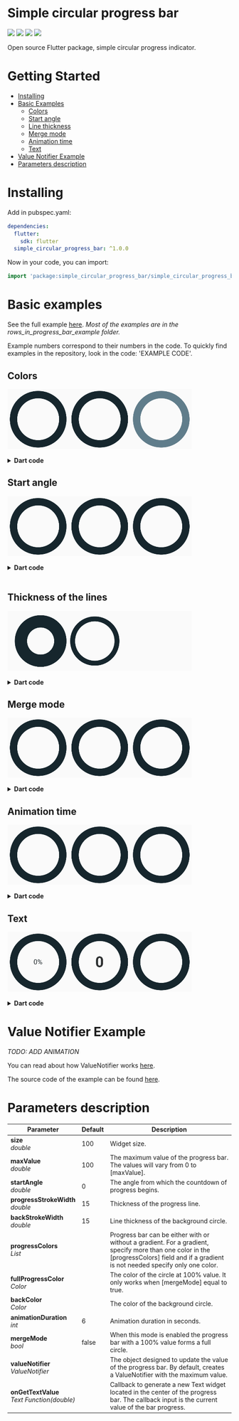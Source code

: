 # Simple circular progress bar

<p>
  <img src="https://img.shields.io/github/license/Nulllix/simple_circular_progress_bar?logo=github" />
  <img src="https://img.shields.io/badge/version-1.0.0-blueviolet" />
  <img src="https://img.shields.io/badge/flutter-2.10.4-blue" />
  <img src="https://img.shields.io/badge/dart-2.16.2-blue" />
</p>

Open source Flutter package, simple circular progress indicator.

# Getting Started
- [Installing](#Installing)
- [Basic Examples](#basic-examples)
    - [Colors](#colors)
    - [Start angle](#start-angle)
    - [Line thickness](#thickness-of-the-lines)
    - [Merge mode](#merge-mode)
    - [Animation time](#animation-time)
    - [Text](#text)
- [Value Notifier Example](#value-notifier-example)
- [Parameters description](#parameters-description)

# Installing
Add in pubspec.yaml:
```yaml
dependencies:
  flutter:
    sdk: flutter
  simple_circular_progress_bar: ^1.0.0
```

Now in your code, you can import:
```dart
import 'package:simple_circular_progress_bar/simple_circular_progress_bar.dart';
```

# Basic examples
See the full example [here](https://github.com/Nulllix/simple_circular_progress_bar/tree/master/example/lib).
*Most of the examples are in the rows_in_progress_bar_example folder.*

Example numbers correspond to their numbers in the code.
To quickly find examples in the repository, look in the code: 'EXAMPLE CODE'.

## Colors
![Example 01, 02, 03](doc_images/example_01_02_03.gif)

<details>
    <summary><strong>Dart code</strong></summary>

```dart
// Example 1
SimpleCircularProgressBar(
    progressColors: const [Colors.cyan],
)

// Example 2
SimpleCircularProgressBar(
    progressColors: const [Colors.cyan, Colors.purple],
),

// Example 3
SimpleCircularProgressBar(
    progressColors: const [
        Colors.cyan,
        Colors.green,
        Colors.amberAccent,
        Colors.redAccent,
        Colors.purpleAccent
    ],
    backColor: Colors.blueGrey,
),
```
</details>

## Start angle
![Example 04, 05, 06](doc_images/example_04_05_06.gif)

<details>
    <summary><strong>Dart code</strong></summary>

```dart
// Example 4
SimpleCircularProgressBar(
    startAngle: 45,
),

// Example 5
SimpleCircularProgressBar(
    startAngle: 90,
),

// Example 6
SimpleCircularProgressBar(
    startAngle: -180,
),
```
</details>
&nbsp;

## Thickness of the lines
![Example 07, 08, 09](doc_images/example_07_08_09.gif)

<details>
    <summary><strong>Dart code</strong></summary>

```dart
// Example 7
SimpleCircularProgressBar(
    size: 80,
    progressStrokeWidth: 25,
    backStrokeWidth: 25,
),

// Example 8
SimpleCircularProgressBar(
    progressStrokeWidth: 20,
    backStrokeWidth: 10,
),

// Example 9
SimpleCircularProgressBar(
    backStrokeWidth: 0,
),
```
</details>

## Merge mode
![Example 10, 11, 12](doc_images/example_10_11_12.gif)

<details>
    <summary><strong>Dart code</strong></summary>

```dart
// Example 10
SimpleCircularProgressBar(
    progressColors: const [Colors.cyan],
    mergeMode: true,
),

// Example 11
SimpleCircularProgressBar(
    progressColors: const [Colors.cyan],
    fullProgressColor: Colors.deepOrangeAccent,
    mergeMode: true,
),

// Example 12
SimpleCircularProgressBar(
    progressColors: const [Colors.cyan, Colors.purpleAccent],
    mergeMode: true,
),
```
</details>

## Animation time
![Example 13, 14, 15](doc_images/example_13_14_15.gif)

<details>
    <summary><strong>Dart code</strong></summary>

```dart
// Example 13
SimpleCircularProgressBar(
    mergeMode: true,
    animationDuration: 1,
),

// Example 14
SimpleCircularProgressBar(
    mergeMode: true,
    animationDuration: 3,
),

// Example 15
SimpleCircularProgressBar(
    mergeMode: true,
    animationDuration: 6,
),
```
</details>

## Text
![Example 16, 17, 18](doc_images/example_16_17_18.gif)

<details>
    <summary><strong>Dart code</strong></summary>

```dart
// Example 16
SimpleCircularProgressBar(
    mergeMode: true,
    onGetText: (double value) {
        return Text('${value.toInt()}%');
    },
),

// Example 17
SimpleCircularProgressBar(
    valueNotifier: valueNotifier,
    mergeMode: true,
    onGetText: (double value) {
        return Text(
            '${value.toInt()}',
            style: const TextStyle(
                fontSize: 30,
                fontWeight: FontWeight.bold,
                color: Colors.white,
            ),
        );
    },
),

SimpleCircularProgressBar(
    valueNotifier: valueNotifier,
    mergeMode: true,
    onGetText: (double value) {
        TextStyle centerTextStyle = TextStyle(
            fontSize: 30,
            fontWeight: FontWeight.bold,
            color: Colors.greenAccent.withOpacity(value * 0.01),
        );
        
        return Text(
            '${value.toInt()}',
            style: centerTextStyle,
        );
    },
),
```
</details>

# Value Notifier Example
*TODO: ADD ANIMATION*

You can read about how ValueNotifier works [here](https://medium.com/@avnishnishad/flutter-communication-between-widgets-using-valuenotifier-and-valuelistenablebuilder-b51ef627a58b).

The source code of the example can be found [here](https://github.com/Nulllix/simple_circular_progress_bar/blob/master/example/lib/value_notifier_example.dart).

# Parameters description

| Parameter                                       | Default | Description                                                                                                                                                                              |
|-------------------------------------------------|---------|------------------------------------------------------------------------------------------------------------------------------------------------------------------------------------------|
| **size** <br>*double*                           | 100     | Widget size.                                                                                                                                                                             |
| **maxValue**<br>*double*                        | 100     | The maximum value of the progress bar. The values will vary from 0 to [maxValue].                                                                                                        |
| **startAngle**<br>*double*                      | 0       | The angle from which the countdown of progress begins.                                                                                                                                   |
| **progressStrokeWidth**<br>*double*             | 15      | Thickness of the progress line.                                                                                                                                                          |
| **backStrokeWidth**<br>*double*                 | 15      | Line thickness of the background circle.                                                                                                                                                 |
| **progressColors**<br>*List<Color>*             |         | Progress bar can be either with or without a gradient. For a gradient, specify more than one color in the [progressColors] field and if a gradient is not needed specify only one color. |
| **fullProgressColor**<br>*Color*                |         | The color of the circle at 100% value. It only works when [mergeMode] equal to true.                                                                                                     |
| **backColor**<br>*Color*                        |         | The color of the background circle.                                                                                                                                                      |
| **animationDuration**<br>*int*                  | 6       | Animation duration in seconds.                                                                                                                                                           |
| **mergeMode**<br>*bool*                         | false   | When this mode is enabled the progress bar with a 100% value forms a full circle.                                                                                                        |
| **valueNotifier**<br>*ValueNotifier<double>*    |         | The object designed to update the value of the progress bar. By default, creates a ValueNotifier with the maximum value.                                                                 |
| **onGetTextValue**<br>*Text Function(double)*   |         | Callback to generate a new Text widget located in the center of the progress bar. The callback input is the current value of the bar progress.                                           |
